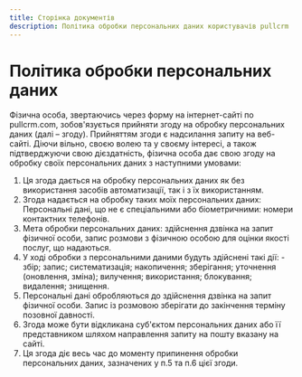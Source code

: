 ```yaml
---
title: Сторінка документів
description: Політика обробки персональних даних користувачів pullcrm
---
```


# Політика обробки персональних даних

Фізична особа, звертаючись через форму на інтернет-сайті по pullcrm.com, зобов'язується прийняти згоду на обробку персональних даних (далі – згоду). Прийняттям згоди є надсилання запиту на веб-сайті. Діючи вільно, своєю волею та у своєму інтересі, а також підтверджуючи свою дієздатність, фізична особа дає свою згоду на обробку своїх персональних даних з наступними умовами:

1. Ця згода дається на обробку персональних даних як без використання засобів автоматизації, так і з їх використанням.
2. Згода надається на обробку таких моїх персональних даних: Персональні дані, що не є спеціальними або біометричними: номери контактних телефонів.
3. Мета обробки персональних даних: здійснення дзвінка на запит фізичної особи, запис розмови з фізичною особою для оцінки якості послуг, що надаються.
4. У ході обробки з персональними даними будуть здійснені такі дії: - збір; запис; систематизація; накопичення; зберігання; уточнення (оновлення, зміна); вилучення; використання; блокування; видалення; знищення.
5. Персональні дані обробляються до здійснення дзвінка на запит фізичної особи. Запис із розмовою зберігати до закінчення терміну позовної давності.
6. Згода може бути відкликана суб'єктом персональних даних або її представником шляхом направлення запиту на пошту вказану на сайті.
7. Ця згода діє весь час до моменту припинення обробки персональних даних, зазначених у п.5 та п.6 цієї згоди.
